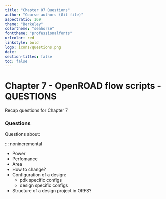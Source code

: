 ```yaml
---
title: "Chapter 07 Questions"
author: "Course authors (Git file)"
aspectratio: 169
theme: "Berkeley"
colortheme: "seahorse"
fonttheme: "professionalfonts"
urlcolor: red
linkstyle: bold
logo: icons/questions.png
date:
section-titles: false
toc: false
---
```


# Chapter 7 - OpenROAD flow scripts - QUESTIONS

Recap questions for Chapter 7

### Questions

Questions about:

::: nonincremental

- Power
- Perfomance
- Area
- How to change?
- Configuration of a design:
  * pdk specific configs
  * design specific configs
- Structure of a design project in ORFS?


